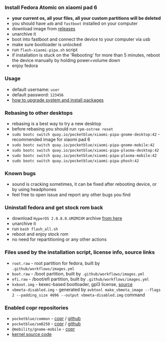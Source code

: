 ### Install Fedora Atomic on xiaomi pad 6

- **your current os, all your files, all your custom partitions will be deleted**
- you should have `adb` and `fastboot` installed on your computer
- download image from [releases](https://github.com/pocketblue/pocketblue/releases/latest)
- unarchive it
- boot into fastboot and connect the device to your computer via usb
- make sure bootloader is unlocked
- run `flash-xiaomi-pipa.sh` script
- if installation is stuck on the 'Rebooting' for more than 5 minutes, reboot the device manually by holding power+volume down
- enjoy fedora

### Usage

- default username: `user`
- default password: `123456`
- [how to upgrade system and install packages](installing-packages.md)

### Rebasing to other desktops

- rebasing is a best way to try a new desktop
- before rebasing you should run `rpm-ostree reset`
- `sudo bootc switch quay.io/pocketblue/xiaomi-pipa-gnome-desktop:42` - recommended image for xiaomi pad 6
- `sudo bootc switch quay.io/pocketblue/xiaomi-pipa-gnome-mobile:42`
- `sudo bootc switch quay.io/pocketblue/xiaomi-pipa-plasma-desktop:42`
- `sudo bootc switch quay.io/pocketblue/xiaomi-pipa-plasma-mobile:42`
- `sudo bootc switch quay.io/pocketblue/xiaomi-pipa-phosh:42`

### Known bugs

- sound is cracking sometimes, it can be fixed after rebooting device, or by using headphones
- feel free to open issue and report any other bugs you find

### Uninstall fedora and get stock rom back

- download `HyperOS 2.0.8.0.UMZMIXM` archive [from here](https://miuirom.org/tablets/xiaomi-pad-6)
- unarchive it
- run `bash flash_all.sh`
- reboot and enjoy stock rom
- no need for repartitioning or any other actions

### Files used by the installation script, license info, source links

- `root.raw` - root partition for fedora, built by `.github/workflows/images.yml`
- `boot.raw` - /boot partition, built by `.github/workflows/images.yml`
- `efi.raw` - /boot/efi partition, built by `.github/workflows/images.yml`
- `kxboot.img` - kexec-based bootloader, gpl3 license, [source](https://github.com/timoxa0/kxboot-pipa)
- `vbmeta-disabled.img` - generated by `avbtool make_vbmeta_image --flags 2 --padding_size 4096 --output vbmeta-disabled.img` command

### Enabled copr repositories

- `pocketblue/common` - [copr](https://copr.fedorainfracloud.org/coprs/pocketblue/common) / [github](https://github.com/pocketblue/common-rpms)
- `pocketblue/sm8250` - [copr](https://copr.fedorainfracloud.org/coprs/pocketblue/sm8250) / [github](https://github.com/pocketblue/sm8250-rpms)
- `@mobility/gnome-mobile` - [copr](https://copr.fedorainfracloud.org/coprs/g/mobility/gnome-mobile)
- [kernel source code](https://github.com/pipa-mainline/linux)
